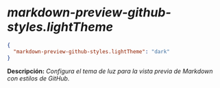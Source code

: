 <!-- Autor: Daniel Benjamin Perez Morales -->
<!-- GitHub: https://github.com/D4nitrix13 -->
<!-- GitLab: https://gitlab.com/D4nitrix13 -->
<!-- Correo electrónico: danielperezdev@proton.me -->

# ***markdown-preview-github-styles.lightTheme***

```json
{
  "markdown-preview-github-styles.lightTheme": "dark"
}
```

**Descripción:** *Configura el tema de luz para la vista previa de Markdown con estilos de GitHub.*
